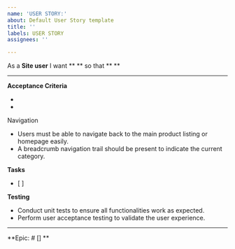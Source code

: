 ```yaml
---
name: 'USER STORY:'
about: Default User Story template
title: ''
labels: USER STORY
assignees: ''

---
```


As a **Site user** I want ** ** so that ** **

---


**Acceptance Criteria**

- 
-

Navigation
   - Users must be able to navigate back to the main product listing or homepage easily.
   - A breadcrumb navigation trail should be present to indicate the current category.

**Tasks**
- [ ] 


**Testing**
   - Conduct unit tests to ensure all functionalities work as expected.
   - Perform user acceptance testing to validate the user experience.

---
**Epic: # [] **
